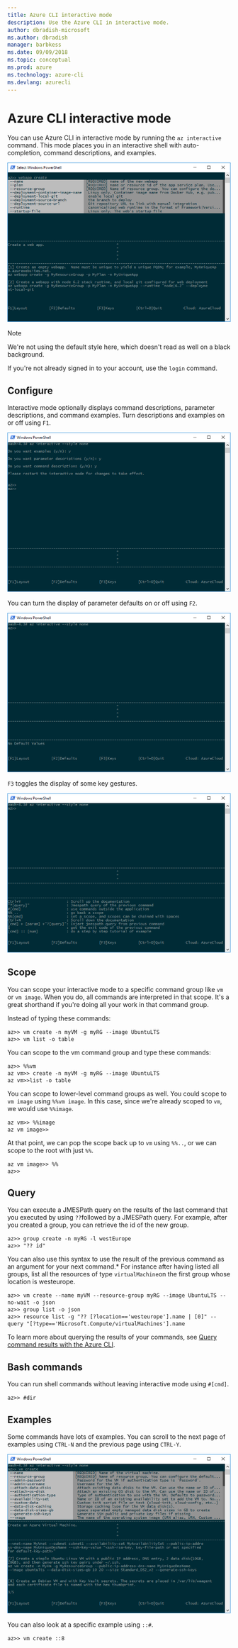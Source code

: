```yaml
---
title: Azure CLI interactive mode
description: Use the Azure CLI in interactive mode.
author: dbradish-microsoft
ms.author: dbradish
manager: barbkess
ms.date: 09/09/2018
ms.topic: conceptual
ms.prod: azure
ms.technology: azure-cli
ms.devlang: azurecli
---
```


# Azure CLI interactive mode

You can use Azure CLI in interactive mode by running the `az interactive` command.
This mode places you in an interactive shell with auto-completion, command descriptions, and examples.

![interactive mode](./media/interactive-azure-cli/webapp-create.png)

> [!NOTE]
> We're not using the default style here, which doesn't read as well on a black background.

If you're not already signed in to your account, use the `login` command.

## Configure

Interactive mode optionally displays command descriptions, parameter descriptions, and command examples.
Turn descriptions and examples on or off using `F1`.

![descriptions and examples](./media/interactive-azure-cli/descriptions-and-examples.png)

You can turn the display of parameter defaults on or off using `F2`.

![defaults](./media/interactive-azure-cli/defaults.png)

`F3` toggles the display of some key gestures.

![gestures](./media/interactive-azure-cli/gestures.png)

## Scope

You can scope your interactive mode to a specific command group like `vm` or `vm image`.
When you do, all commands are interpreted in that scope.
It's a great shorthand if you're doing all your work in that command group.

Instead of typing these commands:

```azurecli
az>> vm create -n myVM -g myRG --image UbuntuLTS
az>> vm list -o table
```

You can scope to the vm command group and type these commands:

```azurecli
az>> %%vm
az vm>> create -n myVM -g myRG --image UbuntuLTS
az vm>>list -o table
```

You can scope to lower-level command groups as well.
You could scope to `vm image` using `%%vm image`.
In this case, since we're already scoped to `vm`, we would use `%%image`.

```azurecli
az vm>> %%image
az vm image>>
```

At that point, we can pop the scope back up to `vm` using `%%..`,
or we can scope to the root with just `%%`.

```azurecli
az vm image>> %%
az>>
```

## Query

You can execute a JMESPath query on the results of the last command that you executed by using `??`followed by a JMESPath query.
For example, after you created a group, you can retrieve the id of the new group.

```azurecli
az>> group create -n myRG -l westEurope
az>> "?? id"
```

You can also use this syntax to use the result of the previous command as an argument for your next command.*
For instance after having listed all groups, list all the resources of type `virtualMachine`on the first group whose location is westeurope. 

```azurecli
az>> vm create --name myVM --resource-group myRG --image UbuntuLTS --no-wait -o json
az>> group list -o json
az>> resource list -g "?? [?location=='westeurope'].name | [0]" --query "[?type=='Microsoft.Compute/virtualMachines'].name
```

To learn more about querying the results of your commands,
see [Query command results with the Azure CLI](query-azure-cli.md).

## Bash commands

You can run shell commands without leaving interactive mode using `#[cmd]`.

```azurecli
az>> #dir
```

## Examples

Some commands have lots of examples.
You can scroll to the next page of examples using `CTRL-N` and the previous page using `CTRL-Y`.

![examples](./media/interactive-azure-cli/examples.png)

You can also look at a specific example using `::#`.

```azurecli
az>> vm create ::8
```
